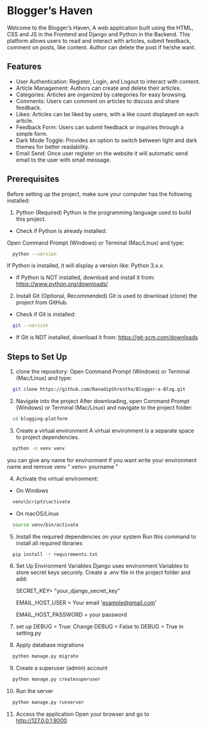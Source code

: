 
# Blogger’s Haven

Welcome to the Blogger’s Haven, A web application built using the HTML, CSS and JS in the Frontend and Django and Python in the Backend. This platform allows users to read and interact with articles, submit feedback, comment on posts, like content. Author can delete the post if he/she want.



## Features
* User Authentication: Register, Login, and Logout to interact with content.
* Article Management: Authors can create and delete their articles.
* Categories: Articles are organized by categories for easy browsing.
* Comments: Users can comment on articles to discuss and share feedback.
* Likes: Articles can be liked by users, with a like count displayed on each article.
* Feedback Form: Users can submit feedback or inquiries through a simple form.
* Dark Mode Toggle: Provides an option to switch between light and dark themes for better readability. 
* Email Send: Once user register on the website it will automatic send email to the user with small message. 

## Prerequisites
Before setting up the project, make sure your computer has the following installed:

1. Python (Required)
Python is the programming language used to build this project.

* Check if Python is already installed:

Open Command Prompt (Windows) or Terminal (Mac/Linux) and type:
```bash
  python --version
```
If Python is installed, it will display a version like: Python 3.x.x.

* If Python is NOT installed, download and install it from:
    https://www.python.org/downloads/

2. Install Git (Optional, Recommended)
Git is used to download (clone) the project from GitHub.

* Check if Git is installed:
```bash
  git --version
```
* If Git is NOT installed, download it from:
    https://git-scm.com/downloads
## Steps to Set Up
  
1. clone the repository:
Open Command Prompt (Windows) or Terminal (Mac/Linux) and type:
```bash
  git clone https://github.com/RanadipShrestha/Blogger-s-Blog.git
```
2. Navigate into the project
After downloading, open Command Prompt (Windows) or Terminal (Mac/Linux) and navigate to the project folder:
```bash
  cd blogging-platform
```
3. Create a virtual environment
A virtual environment is a separate space to project dependencies.
```bash
  python -m venv venv
```
you can give any name for environment if you want write your environment name and remove venv " venv= yourname "

4. Activate the virtual environment:
* On Windows
```bash
  venv\Scripts\activate
```
* On macOS/Linux
```bash
  source venv/bin/activate
```
5. Install the required dependencies on your system
Run this command to install all required libraries
```bash
  pip install -r requirements.txt
```
6. Set Up Environment Variables
Django uses environment Variables to store secret keys securely.
Create a .env file in the project folder and add:

    SECRET_KEY= "your_django_secret_key"  

    EMAIL_HOST_USER = Your email 'example@gmail.com' 

    EMAIL_HOST_PASSWORD = your password
  
7. set up DEBUG = True:
Change DEBUG = False to DEBUG = True in setting.py

8. Apply database migrations
```bash
  python manage.py migrate
```
9. Create a superuser (admin) account
```bash
  python manage.py createsuperuser
```
10. Run the server
```bash
  python manage.py runserver
```
11. Access the application
Open your browser and go to http://127.0.0.1:8000


